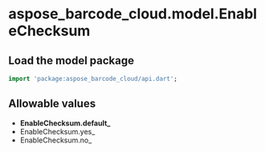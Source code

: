 # aspose_barcode_cloud.model.EnableChecksum

## Load the model package

```dart
import 'package:aspose_barcode_cloud/api.dart';
```

## Allowable values

* **EnableChecksum.default_**
* EnableChecksum.yes_
* EnableChecksum.no_

